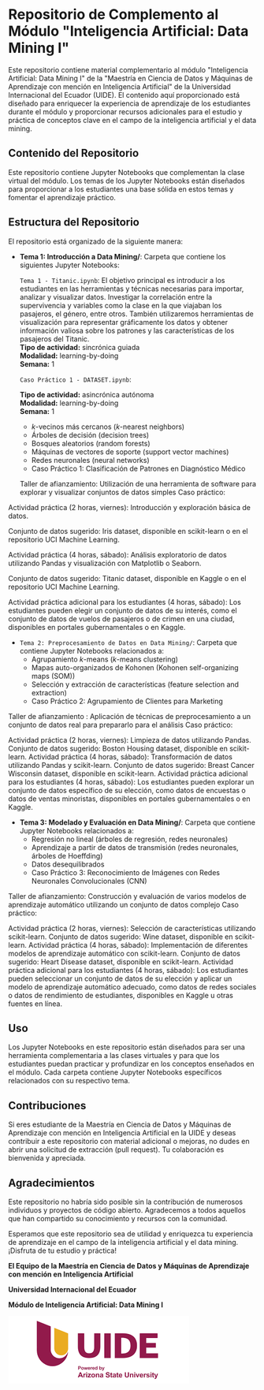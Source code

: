 # Repositorio de Complemento al Módulo "Inteligencia Artificial: Data Mining I"

Este repositorio contiene material complementario al módulo "Inteligencia Artificial: Data Mining I" de la "Maestría en Ciencia de Datos y Máquinas de Aprendizaje con mención en Inteligencia Artificial" de la Universidad Internacional del Ecuador (UIDE). El contenido aquí proporcionado está diseñado para enriquecer la experiencia de aprendizaje de los estudiantes durante el módulo y proporcionar recursos adicionales para el estudio y práctica de conceptos clave en el campo de la inteligencia artificial y el data mining.

## Contenido del Repositorio

Este repositorio contiene Jupyter Notebooks que complementan la clase virtual del módulo. Los temas de los Jupyter Notebooks están diseñados para proporcionar a los estudiantes una base sólida en estos temas y fomentar el aprendizaje práctico.

## Estructura del Repositorio

El repositorio está organizado de la siguiente manera:

- **Tema 1: Introducción a Data Mining/**: Carpeta que contiene los siguientes Jupyter Notebooks:

  `Tema 1 - Titanic.ipynb`: El objetivo principal es introducir a los estudiantes en las herramientas y técnicas necesarias para importar, analizar y visualizar datos. Investigar la correlación entre la supervivencia y variables como la clase en la que viajaban los pasajeros, el género, entre otros. También utilizaremos herramientas de visualización para representar gráficamente los datos y obtener información valiosa sobre los patrones y las características de los pasajeros del Titanic.  
    **Tipo de actividad:** sincrónica guiada  
    **Modalidad:** learning-by-doing  
    **Semana:** 1

  `Caso Práctico 1 - DATASET.ipynb`:

    **Tipo de actividad:** asincrónica autónoma  
    **Modalidad:** learning-by-doing  
    **Semana:** 1




  - *k*-vecinos más cercanos (*k*-nearest neighbors)
  - Árboles de decisión (decision trees)
  - Bosques aleatorios (random forests)
  - Máquinas de vectores de soporte (support vector machines)
  - Redes neuronales (neural networks)
  * Caso Práctico 1: Clasificación de Patrones en Diagnóstico Médico

  Taller de afianzamiento: Utilización de una herramienta de software para explorar y visualizar conjuntos de datos simples
Caso práctico:

Actividad práctica (2 horas, viernes): Introducción y exploración básica de datos.

Conjunto de datos sugerido: Iris dataset, disponible en scikit-learn o en el repositorio UCI Machine Learning.

Actividad práctica (4 horas, sábado): Análisis exploratorio de datos utilizando Pandas y visualización con Matplotlib o Seaborn.

Conjunto de datos sugerido: Titanic dataset, disponible en Kaggle o en el repositorio UCI Machine Learning.

Actividad práctica adicional para los estudiantes (4 horas, sábado): Los estudiantes pueden elegir un conjunto de datos de su interés, como el conjunto de datos de vuelos de pasajeros o de crimen en una ciudad, disponibles en portales gubernamentales o en Kaggle. 

- `Tema 2: Preprocesamiento de Datos en Data Mining/`: Carpeta que contiene Jupyter Notebooks relacionados a:
  - Agrupamiento *k*-means (*k*-means clustering)
  - Mapas auto-organizados de Kohonen (Kohonen self-organizing maps (SOM))
  - Selección y extracción de características (feature selection and extraction)
  * Caso Práctico 2: Agrupamiento de Clientes para Marketing

Taller de afianzamiento : Aplicación de técnicas de preprocesamiento a un conjunto de datos real para prepararlo para el análisis
  Caso práctico:

  Actividad práctica (2 horas, viernes): Limpieza de datos utilizando Pandas.
Conjunto de datos sugerido: Boston Housing dataset, disponible en scikit-learn.
Actividad práctica (4 horas, sábado): Transformación de datos utilizando Pandas y scikit-learn.
Conjunto de datos sugerido: Breast Cancer Wisconsin dataset, disponible en scikit-learn.
Actividad práctica adicional para los estudiantes (4 horas, sábado): Los estudiantes pueden explorar un conjunto de datos específico de su elección, como datos de encuestas o datos de ventas minoristas, disponibles en portales gubernamentales o en Kaggle.

- **Tema 3: Modelado y Evaluación en Data Mining/**: Carpeta que contiene Jupyter Notebooks relacionados a:
  - Regresión no lineal (árboles de regresión, redes neuronales)
  - Aprendizaje a partir de datos de transmisión (redes neuronales, árboles de Hoeffding)
  - Datos desequilibrados
  * Caso Práctico 3: Reconocimiento de Imágenes con Redes Neuronales Convolucionales (CNN)

Taller de afianzamiento: Construcción y evaluación de varios modelos de aprendizaje automático utilizando un conjunto de datos complejo
  Caso práctico: 

  Actividad práctica (2 horas, viernes): Selección de características utilizando scikit-learn.
Conjunto de datos sugerido: Wine dataset, disponible en scikit-learn.
Actividad práctica (4 horas, sábado): Implementación de diferentes modelos de aprendizaje automático con scikit-learn.
Conjunto de datos sugerido: Heart Disease dataset, disponible en scikit-learn.
Actividad práctica adicional para los estudiantes (4 horas, sábado): Los estudiantes pueden seleccionar un conjunto de datos de su elección y aplicar un modelo de aprendizaje automático adecuado, como datos de redes sociales o datos de rendimiento de estudiantes, disponibles en Kaggle u otras fuentes en línea.


## Uso

Los Jupyter Notebooks en este repositorio están diseñados para ser una herramienta complementaria a las clases virtuales y para que los estudiantes puedan practicar y profundizar en los conceptos enseñados en el módulo. Cada carpeta contiene Jupyter Notebooks específicos relacionados con su respectivo tema.

## Contribuciones

Si eres estudiante de la Maestría en Ciencia de Datos y Máquinas de Aprendizaje con mención en Inteligencia Artificial en la UIDE y deseas contribuir a este repositorio con material adicional o mejoras, no dudes en abrir una solicitud de extracción (pull request). Tu colaboración es bienvenida y apreciada.

## Agradecimientos

Este repositorio no habría sido posible sin la contribución de numerosos individuos y proyectos de código abierto. Agradecemos a todos aquellos que han compartido su conocimiento y recursos con la comunidad.


Esperamos que este repositorio sea de utilidad y enriquezca tu experiencia de aprendizaje en el campo de la inteligencia artificial y el data mining. ¡Disfruta de tu estudio y práctica!



**El Equipo de la Maestría en Ciencia de Datos y Máquinas de Aprendizaje con mención en Inteligencia Artificial**

**Universidad Internacional del Ecuador**

**Módulo de Inteligencia Artificial: Data Mining I**

![Logo de la Universidad Internacional del Ecuador](UIDElogo.png)
